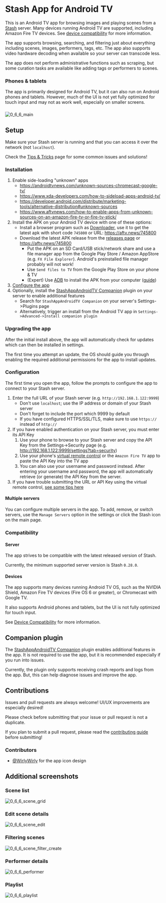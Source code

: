 # Stash App for Android TV

This is an Android TV app for browsing images and playing scenes from a [Stash](https://github.com/stashapp/stash) server. Many devices running Android TV are supported, including Amazon Fire TV devices. See [device compatibility](https://github.com/damontecres/StashAppAndroidTV/wiki/Device-Compatibility) for more information.

The app supports browsing, searching, and filtering just about everything including scenes, images, performers, tags, etc. The app also supports video hardware decoding when available so your server can transcode less.

The app does not perform administrative functions such as scraping, but some curation tasks are available like adding tags or performers to scenes.

### Phones & tablets

The app is primarily designed for Android TV, but it can also run on Android phones and tablets. However, much of the UI is not yet fully optimized for touch input and may not as work well, especially on smaller screens.

###
![0_6_6_main](https://github.com/user-attachments/assets/6549ce26-bd8a-4b86-90c7-3447f7de3eef)

## Setup

Make sure your Stash server is running and that you can access it over the network (not `localhost`).

Check the [Tips & Tricks](https://github.com/damontecres/StashAppAndroidTV/wiki/Tips-&-Tricks) page for some common issues and solutions!

### Installation

1. Enable side-loading "unknown" apps
    - https://androidtvnews.com/unknown-sources-chromecast-google-tv/
    - https://www.xda-developers.com/how-to-sideload-apps-android-tv/
    - https://developer.android.com/distribute/marketing-tools/alternative-distribution#unknown-sources
    - https://www.aftvnews.com/how-to-enable-apps-from-unknown-sources-on-an-amazon-fire-tv-or-fire-tv-stick/
1. Install the APK on your Android TV device with one of these options:
    - Install a browser program such as [Downloader](https://www.aftvnews.com/downloader/), use it to get the latest apk with short code `745800` or URL: https://aftv.news/745800
    - Download the latest APK release from the [releases page](https://github.com/damontecres/StashAppAndroidTV/releases/latest) or https://aftv.news/745800
        - Put the APK on an SD Card/USB stick/network share and use a file manager app from the Google Play Store / Amazon AppStore (e.g. `FX File Explorer`). Android's preinstalled file manager probably will not work!
        - Use `Send files to TV` from the Google Play Store on your phone & TV
        - (Expert) Use [ADB](https://developer.android.com/studio/command-line/adb) to install the APK from your computer ([guide](https://fossbytes.com/side-load-apps-android-tv/#h-how-to-sideload-apps-on-your-android-tv-using-adb))
1. [Configure the app](#configuration)
1. Optionally, install the [StashAppAndroidTV Companion](https://github.com/damontecres/StashAppAndroidTV-Companion) plugin on your server to enable additional features
    - Search for `StashAppAndroidTV Companion` on your server's Settings->Plugins page
    - Alternatively, trigger an install from the Android TV app in `Settings->Advanced->Install companion plugin`

### Upgrading the app

After the initial install above, the app will automatically check for updates which can then be installed in settings.

The first time you attempt an update, the OS should guide you through enabling the required additional permissions for the app to install updates.

### Configuration

The first time you open the app, follow the prompts to configure the app to connect to your Stash server.

1. Enter the full URL of your Stash server (e.g. `http://192.168.1.122:9999`)
    - Don't use `localhost`; use the IP address or domain of your Stash server
    - Don't forget to include the port which 9999 by default
    - If you have configured HTTPS/SSL/TLS, make sure to use `https://` instead of `http://`
2. If you have enabled authentication on your Stash server, you must enter its API Key
    1. Use your phone to browse to your Stash server and copy the API Key from the Settings->Security page (e.g. http://192.168.1.122:9999/settings?tab=security)
    2. Use your phone's [virtual remote control](https://support.google.com/chromecast/answer/11221499) or the `Amazon Fire TV` app to paste the API Key into the TV app
    3. You can also use your username and password instead. After entering your username and password, the app will automatically retrieve (or generate) the API Key from the server.
3. If you have trouble submitting the URL or API Key using the virtual remote control, [see some tips here](https://github.com/damontecres/StashAppAndroidTV/wiki/Tips-&-Tricks#i-cant-submit-the-server-url-when-using-a-remote-phone-app)

#### Multiple servers

You can configure multiple servers in the app. To add, remove, or switch servers, use the `Manage Servers` option in the settings or click the Stash icon on the main page.

### Compatibility

#### Server

The app strives to be compatible with the latest released version of Stash.

Currently, the minimum supported server version is Stash `0.28.0`.

#### Devices

The app supports many devices running Android TV OS, such as the NVIDIA Shield, Amazon Fire TV devices (Fire OS 6 or greater), or Chromecast with Google TV.

It also supports Android phones and tablets, but the UI is not fully optimized for touch input.

See [Device Compatibility](https://github.com/damontecres/StashAppAndroidTV/wiki/Device-Compatibility) for more information.

## Companion plugin

The [StashAppAndroidTV Companion](https://github.com/damontecres/StashAppAndroidTV-Companion) plugin enables additional features in the app. It is not required to use the app, but it is recommended especially if you run into issues.

Currently, the plugin only supports receiving crash reports and logs from the app. But, this can help diagnose issues and improve the app.

## Contributions

Issues and pull requests are always welcome! UI/UX improvements are especially desired!

Please check before submitting that your issue or pull request is not a duplicate.

If you plan to submit a pull request, please read the [contributing guide](CONTRIBUTING.md) before submitting!

### Contributors

- [@WirlyWirly](https://github.com/WirlyWirly) for the app icon design

## Additional screenshots

### Scene list
![0_6_6_scene_grid](https://github.com/user-attachments/assets/10f3d32e-ce04-4456-a992-8bfa13291f14)

### Edit scene details
![0_6_6_scene_edit](https://github.com/user-attachments/assets/bbf7d0e4-2a93-4dcd-a5ee-59f4100e5ae0)

### Filtering scenes
![0_6_6_scene_filter_create](https://github.com/user-attachments/assets/9dc4da09-0398-4eab-be5f-620b04f14b03)

### Performer details
![0_6_6_performer](https://github.com/user-attachments/assets/76ffbf8f-9329-4f8a-a11c-881441af75f8)

### Playlist
![0_6_6_playlist](https://github.com/user-attachments/assets/b93677d8-c865-4b39-b948-db9c7fa1ab62)

